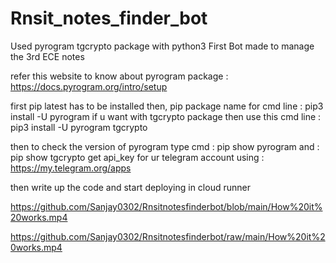# Rnsit_notes_finder_bot
 Used pyrogram tgcrypto package with python3
 First Bot made to manage the 3rd ECE notes 
 
 refer this website to know about pyrogram package : https://docs.pyrogram.org/intro/setup 
 
 first pip latest has to be installed then,
 pip package name for cmd line :  pip3 install -U pyrogram
 if u want with tgcrypto package then use this cmd line : pip3 install -U pyrogram tgcrypto
 
 then to check the version of pyrogram type cmd : pip show pyrogram
                                            and : pip show tgcrypto
get api_key for ur telegram account using : https://my.telegram.org/apps

then write up the code and start deploying in cloud runner


https://github.com/Sanjay0302/Rnsitnotesfinderbot/blob/main/How%20it%20works.mp4


https://github.com/Sanjay0302/Rnsitnotesfinderbot/raw/main/How%20it%20works.mp4
